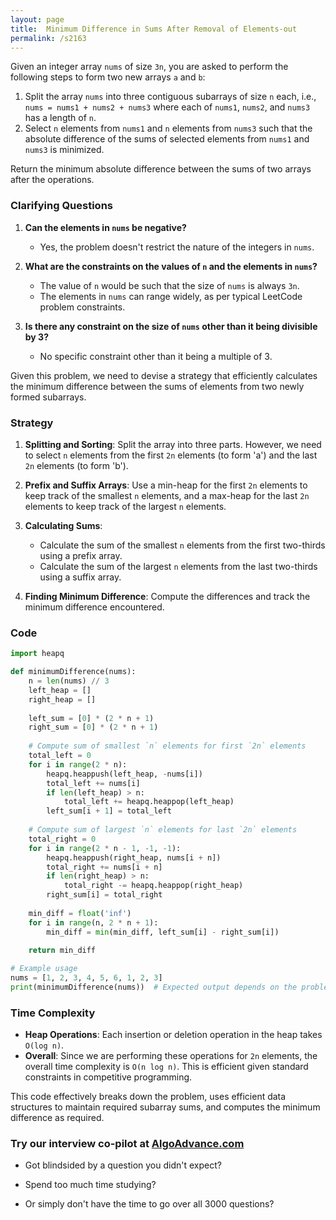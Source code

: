 ```yaml
---
layout: page
title:  Minimum Difference in Sums After Removal of Elements-out
permalink: /s2163
---
```


Given an integer array `nums` of size `3n`, you are asked to perform the following steps to form two new arrays `a` and `b`:

1. Split the array `nums` into three contiguous subarrays of size `n` each, i.e., `nums = nums1 + nums2 + nums3` where each of `nums1`, `nums2`, and `nums3` has a length of `n`.
2. Select `n` elements from `nums1` and `n` elements from `nums3` such that the absolute difference of the sums of selected elements from `nums1` and `nums3` is minimized.

Return the minimum absolute difference between the sums of two arrays after the operations.

### Clarifying Questions

1. **Can the elements in `nums` be negative?**
   - Yes, the problem doesn't restrict the nature of the integers in `nums`.

2. **What are the constraints on the values of `n` and the elements in `nums`?**
   - The value of `n` would be such that the size of `nums` is always `3n`.
   - The elements in `nums` can range widely, as per typical LeetCode problem constraints.

3. **Is there any constraint on the size of `nums` other than it being divisible by 3?**
   - No specific constraint other than it being a multiple of 3.

Given this problem, we need to devise a strategy that efficiently calculates the minimum difference between the sums of elements from two newly formed subarrays.

### Strategy

1. **Splitting and Sorting**: Split the array into three parts. However, we need to select `n` elements from the first `2n` elements (to form 'a') and the last `2n` elements (to form 'b').

2. **Prefix and Suffix Arrays**: Use a min-heap for the first `2n` elements to keep track of the smallest `n` elements, and a max-heap for the last `2n` elements to keep track of the largest `n` elements.

3. **Calculating Sums**:
    - Calculate the sum of the smallest `n` elements from the first two-thirds using a prefix array.
    - Calculate the sum of the largest `n` elements from the last two-thirds using a suffix array.

4. **Finding Minimum Difference**: Compute the differences and track the minimum difference encountered.

### Code

```python
import heapq

def minimumDifference(nums):
    n = len(nums) // 3
    left_heap = []
    right_heap = []
    
    left_sum = [0] * (2 * n + 1)
    right_sum = [0] * (2 * n + 1)
    
    # Compute sum of smallest `n` elements for first `2n` elements
    total_left = 0
    for i in range(2 * n):
        heapq.heappush(left_heap, -nums[i])
        total_left += nums[i]
        if len(left_heap) > n:
            total_left += heapq.heappop(left_heap)
        left_sum[i + 1] = total_left
    
    # Compute sum of largest `n` elements for last `2n` elements
    total_right = 0
    for i in range(2 * n - 1, -1, -1):
        heapq.heappush(right_heap, nums[i + n])
        total_right += nums[i + n]
        if len(right_heap) > n:
            total_right -= heapq.heappop(right_heap)
        right_sum[i] = total_right
    
    min_diff = float('inf')
    for i in range(n, 2 * n + 1):
        min_diff = min(min_diff, left_sum[i] - right_sum[i])
    
    return min_diff

# Example usage
nums = [1, 2, 3, 4, 5, 6, 1, 2, 3]
print(minimumDifference(nums))  # Expected output depends on the problem constraints and input
```

### Time Complexity
- **Heap Operations**: Each insertion or deletion operation in the heap takes `O(log n)`.
- **Overall**: Since we are performing these operations for `2n` elements, the overall time complexity is `O(n log n)`. This is efficient given standard constraints in competitive programming.

This code effectively breaks down the problem, uses efficient data structures to maintain required subarray sums, and computes the minimum difference as required.


### Try our interview co-pilot at [AlgoAdvance.com](https://algoAdvance.com)

- Got blindsided by a question you didn't expect?

- Spend too much time studying?

- Or simply don't have the time to go over all 3000 questions?

